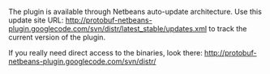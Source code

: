 The plugin is available through Netbeans auto-update architecture.
Use this update site URL: http://protobuf-netbeans-plugin.googlecode.com/svn/distr/latest_stable/updates.xml to track the current version of the plugin.

If you really need direct access to the binaries, look there: http://protobuf-netbeans-plugin.googlecode.com/svn/distr/